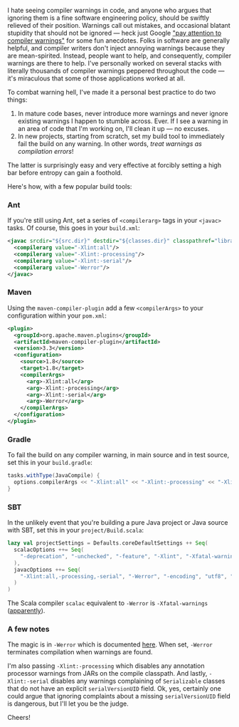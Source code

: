 I hate seeing compiler warnings in code, and anyone who argues that ignoring them is a fine software engineering policy, should be swiftly relieved of their position.  Warnings call out mistakes, and occasional blatant stupidity that should not be ignored &mdash; heck just Google ["pay attention to compiler warnings"](https://www.google.com/search?q=pay+attention+to+compiler+warnings) for some fun anecdotes.  Folks in software are generally helpful, and compiler writers don't inject annoying warnings because they are mean-spirited.  Instead, people want to help, and consequently, compiler warnings are there to help.  I've personally worked on several stacks with literally thousands of compiler warnings peppered throughout the code &mdash; it's miraculous that some of those applications worked at all.

To combat warning hell, I've made it a personal best practice to do two things:

1. In mature code bases, never introduce more warnings and never ignore existing warnings I happen to stumble across. Ever. If I see a warning in an area of code that I'm working on, I'll clean it up &mdash; no excuses.
2. In new projects, starting from scratch, set my build tool to immediately fail the build on any warning. In other words, *treat warnings as compilation errors*!

The latter is surprisingly easy and very effective at forcibly setting a high bar before entropy can gain a foothold.

Here's how, with a few popular build tools:

### Ant

If you're still using Ant, set a series of `<compilerarg>` tags in your `<javac>` tasks. Of course, this goes in your `build.xml`:

```xml
<javac srcdir="${src.dir}" destdir="${classes.dir}" classpathref="libraries">
  <compilerarg value="-Xlint:all"/>
  <compilerarg value="-Xlint:-processing"/>
  <compilerarg value="-Xlint:-serial"/>
  <compilerarg value="-Werror"/>
</javac> 
```

### Maven

Using the `maven-compiler-plugin` add a few `<compilerArgs>` to your configuration within your `pom.xml`:

```xml
<plugin>
  <groupId>org.apache.maven.plugins</groupId>
  <artifactId>maven-compiler-plugin</artifactId>
  <version>3.3</version>
  <configuration>
    <source>1.8</source>
    <target>1.8</target>
    <compilerArgs>
      <arg>-Xlint:all</arg>
      <arg>-Xlint:-processing</arg>
      <arg>-Xlint:-serial</arg>
      <arg>-Werror</arg>
    </compilerArgs>
  </configuration>
</plugin>
```

### Gradle

To fail the build on any compiler warning, in main source and in test source, set this in your `build.gradle`:

```groovy
tasks.withType(JavaCompile) {
  options.compilerArgs << "-Xlint:all" << "-Xlint:-processing" << "-Xlint:-serial" << "-Werror"
}
```

### SBT

In the unlikely event that you're building a pure Java project or Java source with SBT, set this in your `project/Build.scala`:

```scala
lazy val projectSettings = Defaults.coreDefaultSettings ++ Seq(
  scalacOptions ++= Seq(
    "-deprecation", "-unchecked", "-feature", "-Xlint", "-Xfatal-warnings", "-encoding", "utf8"
  ),
  javacOptions ++= Seq(
    "-Xlint:all,-processing,-serial", "-Werror", "-encoding", "utf8", "-g"
  )
)
```

The Scala compiler `scalac` equivalent to `-Werror` is `-Xfatal-warnings` ([apparently](https://tpolecat.github.io/2014/04/11/scalac-flags.html)).

### A few notes

The magic is in `-Werror` which is documented [here](https://docs.oracle.com/javase/8/docs/technotes/tools/windows/javac.html). When set, `-Werror` terminates compilation when warnings are found.

I'm also passing `-Xlint:-processing` which disables any annotation processor warnings from JARs on the compile classpath.  And lastly, `-Xlint:-serial` disables any warnings complaining of `Serializable` classes that do not have an explicit `serialVersionUID` field.  Ok, yes, certainly one could argue that ignoring complaints about a missing `serialVersionUID` field is dangerous, but I'll let you be the judge.

Cheers!

<!--- tags: java, scala, ant, maven, gradle, sbt -->